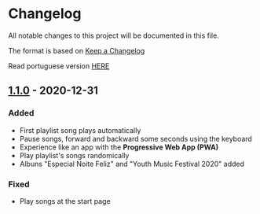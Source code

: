 # Changelog

All notable changes to this project will be documented in this file.

The format is based on [Keep a Changelog](https://keepachangelog.com/en/1.0.0/)

Read portuguese version [HERE](RELEASES-Portuguese.md)

## [1.1.0] - 2020-12-31

### Added

- First playlist song plays automatically
- Pause songs, forward and backward some seconds using the keyboard
- Experience like an app with the **Progressive Web App (PWA)**
- Play playlist's songs randomically
- Albuns "Especial Noite Feliz" and "Youth Music Festival 2020" added

### Fixed

- Play songs at the start page

[1.1.0]: https://github.com/amonvanderlei/lds/releases/tag/v1.1.0